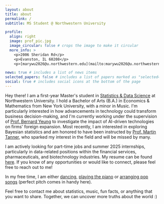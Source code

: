 ```yaml
---
layout: about
title: about
permalink: /
subtitle: MS Student @ Northwestern University

profile:
  align: right
  image: prof_pic.jpg
  image_circular: false # crops the image to make it circular
  more_info: >
    <p>2006 Sheridan Rd</p>
    <p>Evanston, IL 60208</p>
    <p>[marywu2026@u.northwestern.edu](mailto:marywu2026@u.northwestern.edu)</p>

news: true # includes a list of news items
selected_papers: false # includes a list of papers marked as "selected={true}"
social: true # includes social icons at the bottom of the page
---
```


Hey there! I am a first-year Master's student in [Statistics & Data Science](https://statistics.northwestern.edu/) at Northwestern University. I hold a Bachelor of Arts (B.A.) in Economics & Mathematics from New York University, with a minor in Music. I'm particularly interested in how advancements in technology could transform business decision-making, and I'm currently working under the supervision of [Prof. Bernard Yeung](https://www.sustech.edu.cn/en/faculties/bernardyyeung.html) to investigate the impact of AI-driven technologies on firms' foreign expansion. Most recently, I am interested in exploring Bayesian statistics and am honored to have been instructed by [Prof. Martin Tanner](https://statistics.northwestern.edu/people/in-memoriam/martin-tanner.html), who sparked my interest in the field and will be missed by many. 

I am actively looking for part-time jobs and summer 2025 internships, particularly in data-related positions within the financial services, pharmaceuticals, and biotechnology industries. My resume can be found [here](./assets/Mary_Wu_resume.pdf). If you know of any opportunities or would like to connect, please feel free to reach out to me! 

In my free time, I am either [dancing](https://youtube.com/playlist?list=PLTtwOyXty5KrBILfYxhCcgQkDOWCKc7O4&si=J7n9ydpSPswdH8dg), [playing the piano](https://youtube.com/playlist?list=PLTtwOyXty5Ko6EUtSugRxdR_8hsD30817&si=z_aScmD2JXHh8V3i) or [arranging pop songs](https://musescore.com/user/36638079) (perfect pitch comes in handy here). 

Feel free to contact me about statistics, music, fun facts, or anything that you want to share. Together, we can uncover more truths about the world :)

